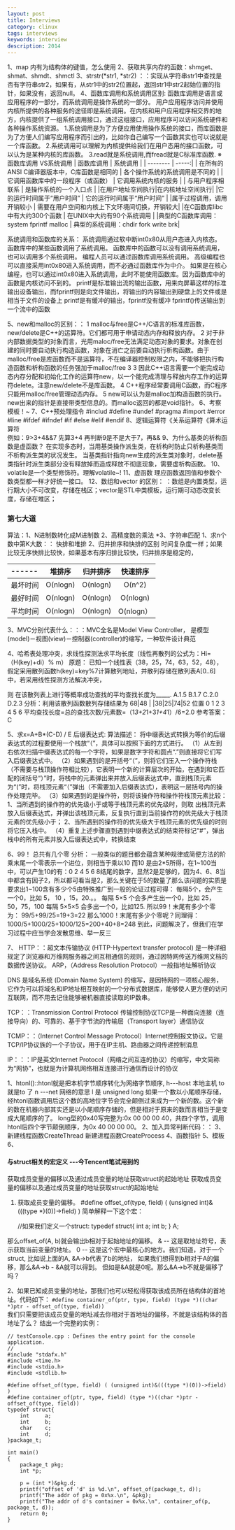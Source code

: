 ```yaml
---
layout: post
title: Interviews
category: clinux
tags: interviews
keywords: interview
description: 2014
---
```


1、map 内有为结构体的键值，怎么使用
2、获取共享内存的函数：shmget、shmat、shmdt、shmctl
3、strstr(*str1, *str2)      ：：实现从字符串str1中查找是否有字符串str2，如果有，从str1中的str2位置起，返回str1中str2起始位置的指针，如果没有，返回null。
4、函数库调用和系统调用区别:
函数库调用是语言或应用程序的一部分，而系统调用是操作系统的一部分。
用户应用程序访问并使用内核所提供的各种服务的途径即是系统调用。在内核和用户应用程序相交界的地方，内核提供了一组系统调用接口，通过这组接口，应用程序可以访问系统硬件和各种操作系统资源。 
1.系统调用是为了方便应用使用操作系统的接口，而库函数是为了方便人们编写应用程序而引出的，比如你自己编写一个函数其实也可以说就是一个库函数。
2.系统调用可以理解为内核提供给我们在用户态用的接口函数，可以认为是某种内核的库函数。
3.read就是系统调用,而fread就是C标准库函数.
※函数库调用 VS系统调用
| 函数库调用        | 系统调用 |
| --------  |  -----:|
| 在所有的ANSI C编译器版本中，C库函数是相同的     | 各个操作系统的系统调用是不同的 |
| 它调用函数库中的一段程序（或函数）	        |   它调用系统内核的服务   |
| 与用户程序相联系        |    是操作系统的一个入口点    |
|在用户地址空间执行|在内核地址空间执行|
|它的运行时间属于“用户时间”	| 它的运行时间属于“用户时间”	|
|属于过程调用，调用开销较小	   |   需要在用户空间和内核上下文环境间切换，开销较大|
|在C函数库libc中有大约300个函数	  |  在UNIX中大约有90个系统调用  |
|典型的C函数库调用：system fprintf malloc  | 典型的系统调用：chdir fork write brk|

系统调用和函数库的关系：
系统调用通过软中断int0x80从用户态进入内核态。
函数库中的某些函数调用了系统调用。
函数库中的函数可以没有调用系统调用，也可以调用多个系统调用。
编程人员可以通过函数库调用系统调用。
高级编程也可以直接采用int0x80进入系统调用，而不必通过函数库作为中介。
如果是在核心编程，也可以通过int0x80进入系统调用，此时不能使用函数库。因为函数库中的函数是内核访问不到的。
printf是标准输出流的输出函数，用来向屏幕这样的标准输出设备输出，而fprintf则是向文件输出，将输出的内容输出到硬盘上的文件或是相当于文件的设备上
printf是有缓冲的输出，fprintf没有缓冲
fprintf()传送输出到一个流中的函数

5、new和malloc的区别：：
1 malloc与free是C++/C语言的标准库函数，new/delete是C++的运算符。它们都可用于申请动态内存和释放内存。
2 对于非内部数据类型的对象而言，光用maloc/free无法满足动态对象的要求。对象在创建的同时要自动执行构造函数，对象在消亡之前要自动执行析构函数。由于malloc/free是库函数而不是运算符，不在编译器控制权限之内，不能够把执行构造函数和析构函数的任务强加于malloc/free 3 3 因此C++语言需要一个能完成动态内存分配和初始化工作的运算符new，以一个能完成清理与释放内存工作的运算符delete。注意new/delete不是库函数。
4 C++程序经常要调用C函数，而C程序只能用malloc/free管理动态内存。
5 new可以认为是malloc加构造函数的执行。new出来的指针是直接带类型信息的。而malloc返回的都是void指针。
6、考察 模板！~
7、C++预处理指令
    #includ
    #define
    #undef
    #pragma
    #import
    #error
    #line
    #ifdef
    #ifndef
    #if
    #else
    #elif
    #endif
8、逻辑运算符《关系运算符《算术运算符  
例如：9>3+4&&7
先算3+4  再判断9是不是大于7，再&&
9、为什么基类的析构函数是虚函数？
在实现多态时，当用基类操作派生类，在析构时防止只析构基类而不析构派生类的状况发生。
当基类指针指向new生成的派生类对象时，delete基类指针时派生类部分没有释放掉而造成释放不彻底现象，需要虚析构函数。
10、volatile是一个类型修饰符。理解volatile~!
11、虚函数 理应函数返回值和参数个数类型都一样才好统一接口。
12、数组和vector 的区别：
：数组是内置类型，运行期大小不可改变，存储在栈区；vector是STL中类模板，运行期可动态改变长度，存储在堆区；

### 第七大道

算法：1、N进制数转化成M进制数
     2、高精度数的乘法
     *3、字符串匹配
      1、求n个数中第K大数：：     快排和堆排
      2、归并排序和快排的区别
时间复杂度一样；如果比较无序快排比较快，如果基本有序归排比较快，归并排序是稳定的，

|------  |  堆排序     |    归并排序  |  快速排序  |
|:------ | :--------:  | :------:  | :----:      |
|最坏时间|  O(nlogn)   |  O(nlogn) |   O(n^2)    |
|最好时间|  O(nlogn)   |   O(nlogn) |  O(nlogn)  |
|平均时间|  O(nlogn)   |    O(nlogn) | O(nlogn） |

3、MVC分别代表什么：：：MVC全名是Model  View  Controller，
是模型(model)－视图(view)－控制器(controller)的缩写，一种软件设计典范

4、哈希表处理冲突，求线性探测法求平均长度（线性再散列的公式为：Hi=（H(key)+di）% m）
原题：     已知一个线性表（38，25，74，63，52，48），假定采用散列函数h(key)=key%7计算散列地址，并散列存储在散列表A[0..6]中，若采用线性探测方法解决冲突，

 则 在该散列表上进行等概率成功查找的平均查找长度为_____.
 A.1.5 B.1.7 C.2.0 D.2.3
 分析：利用该散列函数散列存储结果为
 68|48 | |38|25|74|52
 位置 0 1 2 3 4 5 6
 平均查找长度=总的查找次数/元素数=（1*3+2*1+3*1+4*1）/6=2.0
 参考答案：C

5、求x=A+B*(C-D) / E 后缀表达式:
算法描述： 
    将中缀表达式转换为等价的后缀表达式的过程要使用一个栈放“（”，具体可以按照下面的方式进行。 
    （1）从左到右依次扫描中缀表达式的每一个字符，如果是数字字符和圆点“.”则直接将它们写入后缀表达式中。 
    （2）如果遇到的是开括号“（”，则将它们压入一个操作符栈（不需要与栈顶操作符相比较），它表明一个新的计算层次的开始，在遇到和它匹配的闭括号“）”时，将栈中的元素弹出来并放入后缀表达式中，直到栈顶元素为“(”时，将栈顶元素“（”弹出（不需要加入后缀表达式），表明这一层括号内的操作处理完毕。
    （3）如果遇到的是操作符，则将该操作符和操作符栈顶元素比较： 
        1、当所遇到的操作符的优先级小于或等于栈顶元素的优先级时，则取 出栈顶元素放入后缀表达式，并弹出该栈顶元素，反复执行直到当前操作符的优先级大于栈顶元素的优先级小于；
        2、当所遇到的操作符的优先级大于栈顶元素的优先级的时则将它压入栈中。 
    （4）重复上述步骤直到遇到中缀表达式的结束符标记“#”，弹出栈中的所有元素并放入后缀表达式中，转换结束


6、99！ 总共有几个零
   分析：
        一般类似的题目都会蕴含某种规律或简便方法的阶乘末尾一个零表示一个进位，则相当于乘以10
而10 是由2*5所得，在1~100当中，可以产生10的有：0 2 4 5 6 8结尾的数字，显然2是足够的，因为4、6、8当中都含有因子2，所以都可看当是2，那么关键在于5的数量了那么该问题的实质是要求出1~100含有多少个5由特殊推广到一般的论证过程可得：
        每隔5个，会产生一个0，比如 5， 10 ，15，20.。。 
        每隔 5×5 个会多产生出一个0，比如 25，50，75，100 
        每隔 5×5×5 会多出一个0，比如125.
        所以99！末尾有多少个零为：
         99/5+99/25=19+3=22
        那么1000！末尾有多少个零呢？同理得：
       1000/5+1000/25+1000/125=200+40+8=248
到此，问题解决了，但我们在学习过程中应当学会发散思维、举一反三

7、 HTTP：：超文本传输协议 (HTTP-Hypertext transfer protocol) 是一种详细规定了浏览器和万维网服务器之间互相通信的规则，通过因特网传送万维网文档的数据传送协议。
ARP，（Address Resolution Protocol）一般指地址解析协议

DNS 是域名系统 (Domain Name System) 的缩写，是因特网的一项核心服务，它作为可以将域名和IP地址相互映射的一个分布式数据库，能够使人更方便的访问互联网，而不用去记住能够被机器直接读取的IP数串。

TCP：：Transmission Control Protocol 传输控制协议TCP是一种面向连接（连接导向）的、可靠的、基于字节流的传输层（Transport layer）通信协议

TCMP：：（Internet Control Message Protocol）Internet控制报文协议。它是TCP/IP协议族的一个子协议，用于在IP主机、路由器之间传递控制消息

IP：：：IP是英文Internet Protocol（网络之间互连的协议）的缩写，中文简称为“网协”，也就是为计算机网络相互连接进行通信而设计的协议

1、htonl()::htonl就是把本机字节顺序转化为网络字节顺序,
h---host 本地主机
to  就是to 了
n  ---net 网络的意思
l 是 unsigned long
如果一个数以小尾顺序存储，经htonl函数调用后这个数的高地位字节会完全颠倒过来成为一个新的数。这个新的数在机器内部其实还是以小尾顺序存储的，但是相对于原来的数而言相当于是变成大尾顺序的了。
long型的0x40写完整为:0x 00 00 00 40，共四个字节，调用htonl后四个字节颠倒顺序，为0x 40 00 00 00。
2、加入异常判断代码：：
3、新建线程函数CreateThread
新建进程函数CreateProcess
4、函数指针
5、模板
6、


#### 与struct相关的宏定义 ---今Tencent笔试用到的
获取成员变量的偏移以及通过成员变量的地址获取struct的起始地址
获取成员变量的偏移以及通过成员变量的地址获取struct的起始地址
1. 获取成员变量的偏移。
 #define offset_of(type, field) ( (unsigned int)&(((type *)(0))->field) ) 
简单解释一下这个宏：

    //如果我们定义一个struct:
    typedef struct{
      int a;
      int b;
    } A;

那么offset_of(A, b)就会输出b相对于起始地址的偏移。
& -- 这是取地址符号，表示获取当前变量的地址。
0 -- 这是这个宏中最核心的地方。我们知道，对于一个struct, 比如说上面的A,  &A->b代表了b的地址， 如果我们想得到b相对于A的偏移，那么&A->b - &A就可以得到。
但如是&A就是0呢。那么&A->b不就是偏移了吗？

2、如果已知成员变量的地址，那我们也可以轻松得获取该成员所在结构体的首地址。代码如下：
`#define container_of(ptr, type, field) (type *)((char *)ptr - offset_of(type, field))`  
我们只需要把该成员变量的地址减去你相对于首地址的偏移，不就是该结构体的首地址了么？
结出一个完整的实例：
```
// testConsole.cpp : Defines the entry point for the console application.  
//  
#include "stdafx.h"  
#include <time.h>  
#include <stdio.h>  
#include <stdlib.h>  
  
#define offset_of(type, field) ( (unsigned int)&(((type *)(0))->field) )  
#define container_of(ptr, type, field) (type *)((char *)ptr - offset_of(type, field)) 
typedef struct{  
    int     a;  
    int     b;  
    char    c;  
    int     d;  
}package_t;  
  
int main()  
{  
    package_t pkg;  
    int *p;  
  
    p = (int *)&pkg.d;  
    printf("offset of 'd' is %d.\n", offset_of(package_t, d));  
    printf("The addr of pkg = 0x%x.\n", &pkg);  
    printf("The addr of d's container = 0x%x.\n", container_of(p, package_t, d));  
    return 0;  
}  
```


